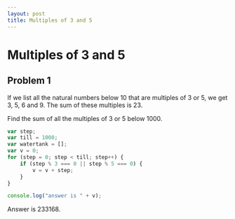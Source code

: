 ```yaml
---
layout: post
title: Multiples of 3 and 5
---
```

# Multiples of 3 and 5

## Problem 1

If we list all the natural numbers below 10 that are multiples of 3 or 5, we get 3, 5, 6 and 9. The sum of these multiples is 23.

Find the sum of all the multiples of 3 or 5 below 1000.

```javascript
var step;
var till = 1000;
var watertank = [];
var v = 0;
for (step = 0; step < till; step++) {
    if (step % 3 === 0 || step % 5 === 0) {
        v = v + step;
    }
}

console.log("answer is " + v);
```

Answer is 233168.
